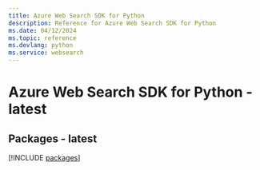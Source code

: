 ```yaml
---
title: Azure Web Search SDK for Python
description: Reference for Azure Web Search SDK for Python
ms.date: 04/12/2024
ms.topic: reference
ms.devlang: python
ms.service: websearch
---
```

# Azure Web Search SDK for Python - latest
## Packages - latest
[!INCLUDE [packages](web-search-index.md)]